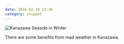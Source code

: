 ```yaml
---
date: 2016-02-18 13:36
category: snippet
---
```


![Kanazawa Seaside in Winter](http://codeffee-files.s3.amazonaws.com/2016-02-20-kanazawa-winter-seaside.jpg)

There are some benefits from mad weather in Kanazawa.
